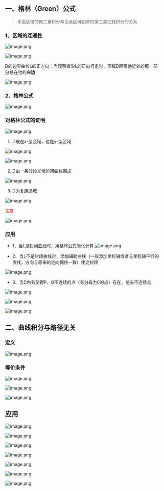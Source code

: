 ## 一、格林（Green）公式
> 平面区域的的二重积分与沿此区域边界的第二类曲线积分的关系
### 1、区域的连通性
![image.png](https://obsidian-1326430649.cos.ap-chongqing.myqcloud.com/pic/202405080828222.png)

![image.png](https://obsidian-1326430649.cos.ap-chongqing.myqcloud.com/pic/202405080828832.png)

D的边界曲线L的正方向：当观察者沿L的正向行走时，区域D距离他近处的那一部分总在他的**左边**

![image.png](https://obsidian-1326430649.cos.ap-chongqing.myqcloud.com/pic/202405080832318.png)

### 2、格林公式
![image.png](https://obsidian-1326430649.cos.ap-chongqing.myqcloud.com/pic/202405080834603.png)
### 对格林公式的证明
![image.png](https://obsidian-1326430649.cos.ap-chongqing.myqcloud.com/pic/202405080842047.png)

1. D既是x-型区域，也是y-型区域

![image.png](https://obsidian-1326430649.cos.ap-chongqing.myqcloud.com/pic/202405080852168.png)

![image.png](https://obsidian-1326430649.cos.ap-chongqing.myqcloud.com/pic/202405080852813.png)

2. D由一条分段光滑的闭曲线围成

![image.png](https://obsidian-1326430649.cos.ap-chongqing.myqcloud.com/pic/202405080854527.png)

3. D为复连通域

![image.png](https://obsidian-1326430649.cos.ap-chongqing.myqcloud.com/pic/202405080856821.png)

<span style = "color: red">注意</span>

![image.png](https://obsidian-1326430649.cos.ap-chongqing.myqcloud.com/pic/202405080859039.png)

### 应用
- 1、当L是封闭曲线时，用格林公式简化计算
 ![image.png](https://obsidian-1326430649.cos.ap-chongqing.myqcloud.com/pic/202405081839524.png)
 
- 2、当L不是封闭曲线时，添加辅助曲线（一般添加坐标轴或者与坐标轴平行的直线，方向与原来的走向保持一致）使之封闭

![image.png](https://obsidian-1326430649.cos.ap-chongqing.myqcloud.com/pic/202405081059585.png)

- 3、当D内有使得P、Q不连续的点（有分母为0的点）存在，挖去不连续点

![image.png](https://obsidian-1326430649.cos.ap-chongqing.myqcloud.com/pic/202405081834537.png)

![image.png](https://obsidian-1326430649.cos.ap-chongqing.myqcloud.com/pic/202405081834125.png)

![image.png](https://obsidian-1326430649.cos.ap-chongqing.myqcloud.com/pic/202405081834558.png)

## 二、曲线积分与路径无关
### 定义
![image.png](https://obsidian-1326430649.cos.ap-chongqing.myqcloud.com/pic/202405102239585.png)

### 等价条件
![image.png](https://obsidian-1326430649.cos.ap-chongqing.myqcloud.com/pic/202405102241569.png)

![image.png](https://obsidian-1326430649.cos.ap-chongqing.myqcloud.com/pic/202405102244336.png)

![image.png](https://obsidian-1326430649.cos.ap-chongqing.myqcloud.com/pic/202405102244581.png)

## 应用
![image.png](https://obsidian-1326430649.cos.ap-chongqing.myqcloud.com/pic/202405102248997.png)

![image.png](https://obsidian-1326430649.cos.ap-chongqing.myqcloud.com/pic/202405102248532.png)

![image.png](https://obsidian-1326430649.cos.ap-chongqing.myqcloud.com/pic/202405102249607.png)

![image.png](https://obsidian-1326430649.cos.ap-chongqing.myqcloud.com/pic/202405102249215.png)

![image.png](https://obsidian-1326430649.cos.ap-chongqing.myqcloud.com/pic/202405102254926.png)

![image.png](https://obsidian-1326430649.cos.ap-chongqing.myqcloud.com/pic/202405102255828.png)

![image.png](https://obsidian-1326430649.cos.ap-chongqing.myqcloud.com/pic/202405102256057.png)

